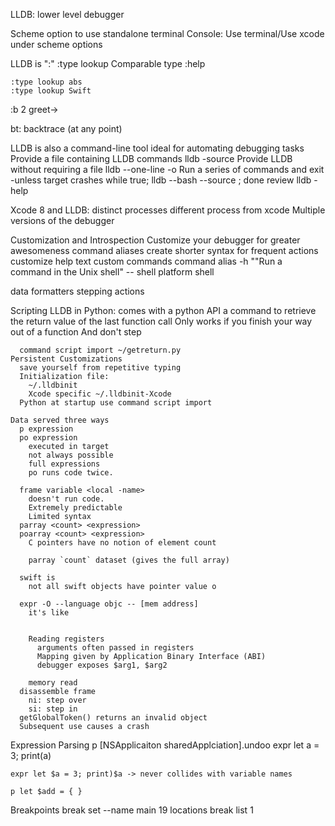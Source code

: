 LLDB: lower level debugger

Scheme option to use standalone terminal
  Console: Use terminal/Use xcode  under scheme options


LLDB is
  ":<command>"
  :type lookup Comparable
    type :help

    :type lookup abs
    :type lookup Swift

  :b 2
  greet->

  bt: backtrace (at any point)

LLDB is also a command-line tool
  ideal for automating debugging tasks
  Provide a file containing LLDB commands
    lldb -source <filename>
  Provide LLDB without requiring a file
    lldb --one-line <command> -o <command2>
  Run a series of commands and exit -unless target crashes
    while true; lldb --bash --source <filename>; done
  review lldb -help


Xcode 8 and LLDB: distinct processes
  different process from xcode
    Multiple versions of the debugger

Customization and Introspection
  Customize your debugger for greater awesomeness
  command aliases
    create shorter syntax for frequent actions
    customize help text
  custom commands
    command alias -h ""Run a command in the Unix shell" -- shell platform shell

  data formatters
  stepping actions

  Scripting LLDB in Python:
    comes with a python API
    a command to retrieve the return value of the last function call
    Only works if you finish your way out of a function
      And don't step

      command script import ~/getreturn.py
    Persistent Customizations
      save yourself from repetitive typing
      Initialization file:
        ~/.lldbinit
        Xcode specific ~/.lldbinit-Xcode
      Python at startup use command script import

    Data served three ways
      p expression
      po expression
        executed in target
        not always possible
        full expressions
        po runs code twice.

      frame variable <local -name>
        doesn't run code.
        Extremely predictable
        Limited syntax
      parray <count> <expression>
      poarray <count> <expression>
        C pointers have no notion of element count

        parray `count` dataset (gives the full array)

      swift is
        not all swift objects have pointer value o

      expr -O --language objc -- [mem address]
        it's like


        Reading registers
          arguments often passed in registers
          Mapping given by Application Binary Interface (ABI)
          debugger exposes $arg1, $arg2

        memory read
      disassemble frame
        ni: step over
        si: step in
      getGlobalToken() returns an invalid object
      Subsequent use causes a crash

  Expression Parsing
    p [NSApplicaiton sharedApplciation].undoo
    expr let a = 3; print(a)

    expr let $a = 3; print)$a -> never collides with variable names

    p let $add = { }


Breakpoints
  break set --name main
    19 locations
  break list 1
